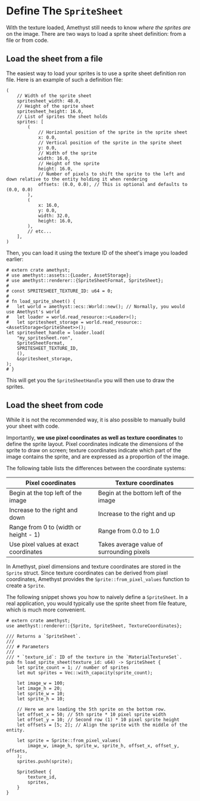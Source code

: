 # Define The `SpriteSheet`

With the texture loaded, Amethyst still needs to know *where the sprites are* on the image.
There are two ways to load a sprite sheet definition: from a file or from code.

## Load the sheet from a file

The easiest way to load your sprites is to use a sprite sheet definition ron file.
Here is an example of such a definition file:

```text,ignore
(
    // Width of the sprite sheet
    spritesheet_width: 48.0,
    // Height of the sprite sheet
    spritesheet_height: 16.0,
    // List of sprites the sheet holds
    sprites: [
        (
            // Horizontal position of the sprite in the sprite sheet
            x: 0.0,
            // Vertical position of the sprite in the sprite sheet
            y: 0.0,
            // Width of the sprite
            width: 16.0, 
            // Height of the sprite
            height: 16.0, 
            // Number of pixels to shift the sprite to the left and down relative to the entity holding it when rendering
            offsets: (0.0, 0.0), // This is optional and defaults to (0.0, 0.0)
        ),
        (
            x: 16.0,
            y: 0.0,
            width: 32.0,
            height: 16.0,
        ),
        // etc...
    ],
)
```

Then, you can load it using the texture ID of the sheet's image you loaded earlier:

```rust,no_run,noplaypen
# extern crate amethyst;
# use amethyst::assets::{Loader, AssetStorage};
# use amethyst::renderer::{SpriteSheetFormat, SpriteSheet};
# 
# const SPRITESHEET_TEXTURE_ID: u64 = 0;
# 
# fn load_sprite_sheet() {
#   let world = amethyst::ecs::World::new(); // Normally, you would use Amethyst's world
#   let loader = world.read_resource::<Loader>();
#   let spritesheet_storage = world.read_resource::<AssetStorage<SpriteSheet>>();
let spritesheet_handle = loader.load(
    "my_spritesheet.ron",
    SpriteSheetFormat,
    SPRITESHEET_TEXTURE_ID,
    (),
    &spritesheet_storage,
);
# }
```

This will get you the `SpriteSheetHandle` you will then use to draw the sprites.

## Load the sheet from code

While it is not the recommended way, it is also possible to manually build your sheet with code.

Importantly, **we use pixel coordinates as well as texture coordinates** to define the sprite layout. Pixel coordinates indicate the dimensions of the sprite to draw on screen; texture coordinates indicate which part of the image contains the sprite, and are expressed as a proportion of the image.

The following table lists the differences between the coordinate systems:

| Pixel coordinates                     | Texture coordinates                       |
| ------------------------------------- | ----------------------------------------- |
| Begin at the top left of the image    | Begin at the bottom left of the image     |
| Increase to the right and down        | Increase to the right and up              |
| Range from 0 to (width or height - 1) | Range from 0.0 to 1.0                     |
| Use pixel values at exact coordinates | Takes average value of surrounding pixels |

In Amethyst, pixel dimensions and texture coordinates are stored in the `Sprite` struct. Since texture coordinates can be derived from pixel coordinates, Amethyst provides the `Sprite::from_pixel_values` function to create a `Sprite`.

The following snippet shows you how to naively define a `SpriteSheet`. In a real application, you would typically use the sprite sheet from file feature, which is much more convenient.

```rust,no_run,noplaypen
# extern crate amethyst;
use amethyst::renderer::{Sprite, SpriteSheet, TextureCoordinates};

/// Returns a `SpriteSheet`.
///
/// # Parameters
///
/// * `texture_id`: ID of the texture in the `MaterialTextureSet`.
pub fn load_sprite_sheet(texture_id: u64) -> SpriteSheet {
    let sprite_count = 1; // number of sprites
    let mut sprites = Vec::with_capacity(sprite_count);

    let image_w = 100;
    let image_h = 20;
    let sprite_w = 10;
    let sprite_h = 10;

    // Here we are loading the 5th sprite on the bottom row.
    let offset_x = 50; // 5th sprite * 10 pixel sprite width
    let offset_y = 10; // Second row (1) * 10 pixel sprite height
    let offsets = [5; 2]; // Align the sprite with the middle of the entity.

    let sprite = Sprite::from_pixel_values(
        image_w, image_h, sprite_w, sprite_h, offset_x, offset_y, offsets,
    );
    sprites.push(sprite);

    SpriteSheet {
        texture_id,
        sprites,
    }
}
```
